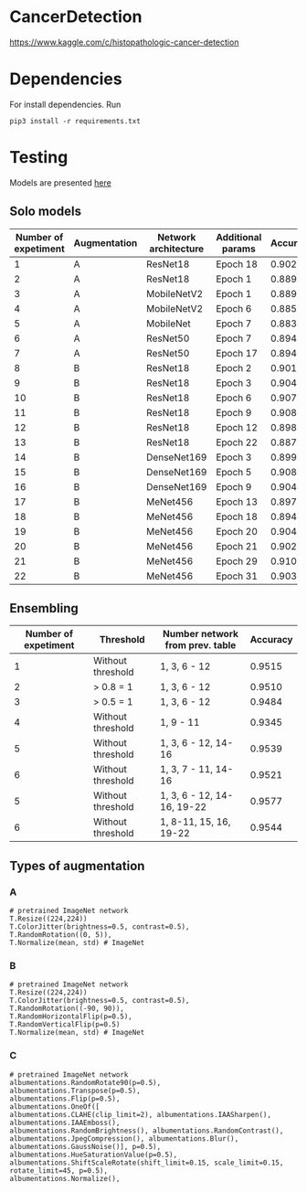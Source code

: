 # CancerDetection
https://www.kaggle.com/c/histopathologic-cancer-detection

# Dependencies 

For install dependencies. Run

```
pip3 install -r requirements.txt
```

# Testing

Models are presented [here](https://drive.google.com/drive/folders/1aVX46pmBQUXB2lOooTg7t-0KaXFGUWhY?usp=sharing)

## Solo models

| Number of expetiment| Augmentation | Network architecture | Additional params | Accuracy
| ---- | ---- | ---- |---- | ---|
| 1 | A | ResNet18 | Epoch 18| 0.9028 |
| 2 | A | ResNet18 | Epoch 1 | 0.8897 |
| 3 | A | MobileNetV2 | Epoch 1 | 0.8892 |
| 4 | A | MobileNetV2 | Epoch 6 | 0.8850 |
| 5 | A | MobileNet   | Epoch 7 | 0.8839 |
| 6 | A | ResNet50   | Epoch 7 | 0.8948 |
| 7 | A | ResNet50   | Epoch 17 | 0.8949 |
| 8 | B | ResNet18   | Epoch 2 | 0.9016 |
| 9 | B | ResNet18   | Epoch 3 | 0.9044 |
| 10 | B | ResNet18   | Epoch 6 | 0.9072 |
| 11 | B | ResNet18   | Epoch 9 | 0.9080 |
| 12 | B | ResNet18   | Epoch 12 | 0.8985 |
| 13 | B | ResNet18   | Epoch 22 | 0.8878 |
| 14 | B | DenseNet169   | Epoch 3 | 0.8999 |
| 15 | B | DenseNet169   | Epoch 5 | 0.9084 |
| 16 | B | DenseNet169   | Epoch 9 | 0.9042 |
| 17 | B | MeNet456   | Epoch 13 | 0.8975 |
| 18 | B | MeNet456   | Epoch 18 | 0.8947 |
| 19 | B | MeNet456   | Epoch 20 | 0.9047 |
| 20 | B | MeNet456   | Epoch 21 | 0.9023 |
| 21 | B | MeNet456   | Epoch 29 | 0.9103 |
| 22 | B | MeNet456   | Epoch 31 | 0.9033 |


## Ensembling

| Number of expetiment| Threshold | Number network from prev. table | Accuracy
| ---- | ---- | ---- |---- |
| 1 | Without threshold | 1, 3, 6 - 12 | 0.9515 |
| 2 | > 0.8 = 1 | 1, 3, 6 - 12 | 0.9510 |
| 3 | > 0.5 = 1 | 1, 3, 6 - 12 | 0.9484 |
| 4 | Without threshold | 1, 9 - 11 | 0.9345 |
| 5 | Without threshold | 1, 3, 6 - 12, 14-16 | 0.9539 |
| 6 | Without threshold | 1, 3, 7 - 11, 14-16 | 0.9521 |
| 5 | Without threshold | 1, 3, 6 - 12, 14-16, 19-22 | 0.9577 |
| 6 | Without threshold | 1, 8-11, 15, 16, 19-22 | 0.9544 |


## Types of augmentation

### A

```
# pretrained ImageNet network
T.Resize((224,224))
T.ColorJitter(brightness=0.5, contrast=0.5),
T.RandomRotation((0, 5)),
T.Normalize(mean, std) # ImageNet
```

### B

```
# pretrained ImageNet network
T.Resize((224,224))
T.ColorJitter(brightness=0.5, contrast=0.5),
T.RandomRotation((-90, 90)),
T.RandomHorizontalFlip(p=0.5),
T.RandomVerticalFlip(p=0.5)
T.Normalize(mean, std) # ImageNet
```

### C

```
# pretrained ImageNet network
albumentations.RandomRotate90(p=0.5),
albumentations.Transpose(p=0.5),
albumentations.Flip(p=0.5),
albumentations.OneOf([
albumentations.CLAHE(clip_limit=2), albumentations.IAASharpen(), albumentations.IAAEmboss(),
albumentations.RandomBrightness(), albumentations.RandomContrast(),
albumentations.JpegCompression(), albumentations.Blur(), albumentations.GaussNoise()], p=0.5),
albumentations.HueSaturationValue(p=0.5),
albumentations.ShiftScaleRotate(shift_limit=0.15, scale_limit=0.15, rotate_limit=45, p=0.5),
albumentations.Normalize(),
```
